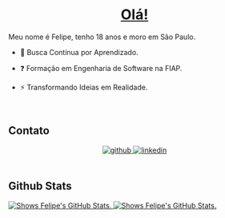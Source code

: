 # <ins><div align="center">Olá!</div></ins>  
  

Meu nome é Felipe, tenho 18 anos e moro em São Paulo.  
  

- 🔭 Busca Contínua por Aprendizado.  
  

- ❓ Formação em Engenharia de Software na FIAP.  
  

- ⚡ Transformando Ideias em Realidade.  
  

<br/>  

## Contato
<div align="center">
<a href="https://github.com/FelipeCattoSilva" target="_blank">
<img src=https://img.shields.io/badge/github-%2324292e.svg?&style=for-the-badge&logo=github&logoColor=white alt=github style="margin-bottom: 5px;" />
</a>
<a href="https://linkedin.com/in/felipe-catto-a07ab52ba" target="_blank">
<img src=https://img.shields.io/badge/linkedin-%231E77B5.svg?&style=for-the-badge&logo=linkedin&logoColor=white alt=linkedin style="margin-bottom: 5px;" />
</a>  
</div>  
  

<br/>  


## Github Stats  
<a href="https://github.com/FelipeCattoSilva/github-readme-stats">
<picture>
  <source media="(prefers-color-scheme: dark)" srcset="https://github-readme-stats.vercel.app/api?username=FelipeCattoSilva&theme=dark">
  <img alt="Shows Felipe's GitHub Stats." src="https://github-readme-stats.vercel.app/api?username=FelipeCattoSilva&theme=default">
</picture>
</a>

<a href="https://github.com/FelipeCattoSilva/github-readme-stats">
<picture>
  <source media="(prefers-color-scheme: dark)" srcset="https://github-readme-stats.vercel.app/api/top-langs/?username=FelipeCattoSilva&theme=dark">
  <img alt="Shows Felipe's GitHub Stats." src="https://github-readme-stats.vercel.app/api/top-langs/?username=FelipeCattoSilva&theme=default">
</picture>
</a>
